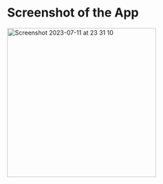 <h1>Screenshot of the App</h1>
<img width="346" alt="Screenshot 2023-07-11 at 23 31 10" src="https://github.com/Hirankavindu/uni_project/assets/97301123/e0c5901c-ad70-4c22-b363-a771e8d9a8ab">
